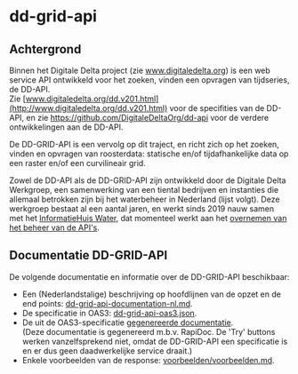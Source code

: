# dd-grid-api

## Achtergrond

Binnen het Digitale Delta project (zie www.digitaledelta.org) is een web service API ontwikkeld voor het zoeken, vinden een opvragen van tijdseries, de DD-API.  
Zie [www.digitaledelta.org/dd.v201.html](http://www.digitaledelta.org/dd.v201.html) voor de specifities van de DD-API, en zie https://github.com/DigitaleDeltaOrg/dd-api voor de verdere ontwikkelingen aan de DD-API.

De DD-GRID-API is een vervolg op dit traject, en richt zich op het zoeken, vinden en opvragen van roosterdata: statische en/of tijdafhankelijke data op een raster en/of een curvilineair grid.

Zowel de DD-API als de DD-GRID-API zijn ontwikkeld door de Digitale Delta Werkgroep, een samenwerking van een tiental bedrijven en instanties die allemaal betrokken zijn bij het waterbeheer in Nederland (lijst volgt).
Deze werkgroep bestaat al een aantal jaren, en werkt sinds 2019 nauw samen met het [InformatieHuis Water](https://www.ihw.nl/), dat momenteel werkt aan het [overnemen van het beheer van de API's](https://www.ihw.nl/verkenning-naar-beheer-digitale-delta-api/).

## Documentatie DD-GRID-API

De volgende documentatie en informatie over de DD-GRID-API beschikbaar:
- Een (Nederlandstalige) beschrijving op hoofdlijnen van de opzet en de end points: [dd-grid-api-documentation-nl.md](./dd-grid-api-documentation-nl.md).
- De specificatie in OAS3: [dd-grid-api-oas3.json](./dd-grid-api-oas3.json).
- De uit de OAS3-specificatie <a href="https://raw.githubusercontent.com/DigitaleDeltaOrg/dd-grid-api/master/dd-grid-api-generated-docu.html" target="_blank">gegenereerde documentatie</a>.<br>
  (Deze documentatie is gegenereerd m.b.v. RapiDoc. De 'Try' buttons werken vanzelfsprekend niet, omdat de DD-GRID-API een specificatie is en er dus geen daadwerkelijke service draait.) 
- Enkele voorbeelden van de response: [voorbeelden/voorbeelden.md](./voorbeelden/voorbeelden.md).
